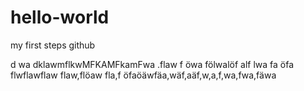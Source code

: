 # hello-world
my first steps github

d wa dklawmflkwMFKAMFkamFwa
.flaw f öwa fölwalöf alf lwa fa
öfa flwflawflaw flaw,flöaw fla,f
öfaöäwfäa,wäf,aäf,w,a,f,wa,fwa,fäwa
